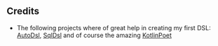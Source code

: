 ## Credits

- The following projects where of great help in creating my first DSL: [AutoDsl](https://github.com/juanchosaravia/autodsl), [SqlDsl](https://www.baeldung.com/kotlin-dsl) and of course the amazing [KotlinPoet](https://github.com/square/kotlinpoet)
